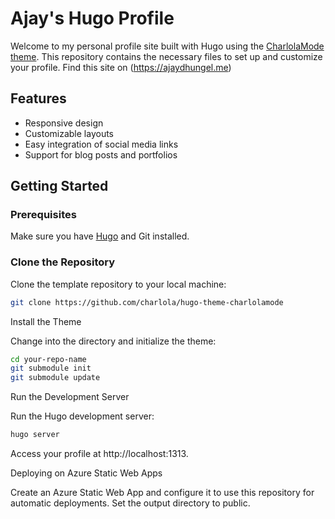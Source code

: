 # Ajay's Hugo Profile

Welcome to my personal profile site built with Hugo using the [CharlolaMode theme](https://github.com/charlola/hugo-theme-charlolamode). This repository contains the necessary files to set up and customize your profile. Find this site on (https://ajaydhungel.me)

## Features

- Responsive design
- Customizable layouts
- Easy integration of social media links
- Support for blog posts and portfolios

## Getting Started

### Prerequisites

Make sure you have [Hugo](https://gohugo.io/getting-started/installation/) and Git installed.

### Clone the Repository

Clone the template repository to your local machine:

```bash
git clone https://github.com/charlola/hugo-theme-charlolamode

```
Install the Theme

Change into the directory and initialize the theme:
```bash
cd your-repo-name
git submodule init
git submodule update
```
Run the Development Server

Run the Hugo development server:

```bash
hugo server
```
Access your profile at http://localhost:1313.

Deploying on Azure Static Web Apps

Create an Azure Static Web App and configure it to use this repository for automatic deployments. Set the output directory to public.
